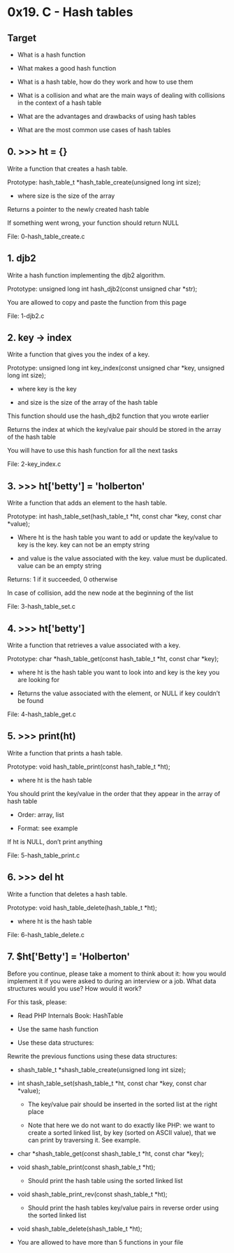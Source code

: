 # 0x19. C - Hash tables

## Target

- What is a hash function

- What makes a good hash function

- What is a hash table, how do they work and how to use them

- What is a collision and what are the main ways of dealing with collisions in the context of a hash table

- What are the advantages and drawbacks of using hash tables

- What are the most common use cases of hash tables

## 0. >>> ht = {}

Write a function that creates a hash table.

Prototype: hash_table_t *hash_table_create(unsigned long int size);

 - where size is the size of the array

Returns a pointer to the newly created hash table

If something went wrong, your function should return NULL

File: 0-hash_table_create.c

## 1. djb2

Write a hash function implementing the djb2 algorithm.

Prototype: unsigned long int hash_djb2(const unsigned char *str);

You are allowed to copy and paste the function from this page

File: 1-djb2.c

## 2. key -> index

Write a function that gives you the index of a key.

Prototype: unsigned long int key_index(const unsigned char *key, unsigned long int size);

 - where key is the key

 - and size is the size of the array of the hash table

This function should use the hash_djb2 function that you wrote earlier

Returns the index at which the key/value pair should be stored in the array of the hash table

You will have to use this hash function for all the next tasks

File: 2-key_index.c

## 3. >>> ht['betty'] = 'holberton'

Write a function that adds an element to the hash table.

Prototype: int hash_table_set(hash_table_t *ht, const char *key, const char *value);

 - Where ht is the hash table you want to add or update the key/value to key is the key. key can not be an empty string

 - and value is the value associated with the key. value must be duplicated. value can be an empty string

Returns: 1 if it succeeded, 0 otherwise

In case of collision, add the new node at the beginning of the list

File: 3-hash_table_set.c

## 4. >>> ht['betty']

Write a function that retrieves a value associated with a key.

Prototype: char *hash_table_get(const hash_table_t *ht, const char *key);

 - where ht is the hash table you want to look into
and key is the key you are looking for

 - Returns the value associated with the element, or NULL if key couldn’t be found

File: 4-hash_table_get.c

## 5. >>> print(ht)

Write a function that prints a hash table.

Prototype: void hash_table_print(const hash_table_t *ht);

 - where ht is the hash table

You should print the key/value in the order that they appear in the array of hash table

 - Order: array, list

 - Format: see example

If ht is NULL, don’t print anything

File: 5-hash_table_print.c

## 6. >>> del ht

Write a function that deletes a hash table.

Prototype: void hash_table_delete(hash_table_t *ht);

 - where ht is the hash table

File: 6-hash_table_delete.c

## 7. $ht['Betty'] = 'Holberton'

Before you continue, please take a moment to think about it: how you would implement it if you were asked to during an interview or a job. What data structures would you use? How would it work?

For this task, please:

 - Read PHP Internals Book: HashTable

 - Use the same hash function

 - Use these data structures:

Rewrite the previous functions using these data structures:

 - shash_table_t *shash_table_create(unsigned long int size);

 - int shash_table_set(shash_table_t *ht, const char *key, const char *value);

   - The key/value pair should be inserted in the sorted list at the right place

   - Note that here we do not want to do exactly like PHP: we want to create a sorted linked list, by key (sorted on ASCII value), that we can print by traversing it. See example.

 - char *shash_table_get(const shash_table_t *ht, const char *key);

 - void shash_table_print(const shash_table_t *ht);

   - Should print the hash table using the sorted linked list

 - void shash_table_print_rev(const shash_table_t *ht);

   - Should print the hash tables key/value pairs in reverse order using the sorted linked list

 - void shash_table_delete(shash_table_t *ht);

 - You are allowed to have more than 5 functions in your file
